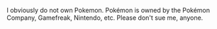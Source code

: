 I obviously do not own Pokemon. Pokémon is owned by the Pokémon Company, Gamefreak, Nintendo, etc. Please don't sue me, anyone.
